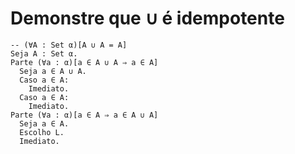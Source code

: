 # Demonstre que ∪ é idempotente
```lean
-- (∀A : Set α)[A ∪ A = A]
Seja A : Set α.
Parte (∀a : α)[a ∈ A ∪ A ⇒ a ∈ A]
  Seja a ∈ A ∪ A.
  Caso a ∈ A:
    Imediato.
  Caso a ∈ A:
    Imediato.
Parte (∀a : α)[a ∈ A ⇒ a ∈ A ∪ A]
  Seja a ∈ A.
  Escolho L.
  Imediato.
```
